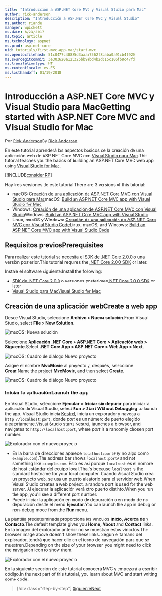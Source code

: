 ```yaml
---
title: "Introducción a ASP.NET Core MVC y Visual Studio para Mac"
author: rick-anderson
description: "Introducción a ASP.NET Core MVC y Visual Studio"
ms.author: riande
manager: wpickett
ms.date: 8/23/2017
ms.topic: article
ms.technology: aspnet
ms.prod: asp.net-core
uid: tutorials/first-mvc-app-mac/start-mvc
ms.openlocfilehash: 51c0477c40885d3aaaa7562f8baba0a94cb4f920
ms.sourcegitcommit: 3e303620a125325bb9abd4b2d315c106fb8c47fd
ms.translationtype: HT
ms.contentlocale: es-ES
ms.lasthandoff: 01/19/2018
---
```

# <a name="getting-started-with-aspnet-core-mvc-and-visual-studio-for-mac"></a><span data-ttu-id="147fa-103">Introducción a ASP.NET Core MVC y Visual Studio para Mac</span><span class="sxs-lookup"><span data-stu-id="147fa-103">Getting started with ASP.NET Core MVC and Visual Studio for Mac</span></span>

<span data-ttu-id="147fa-104">Por [Rick Anderson](https://twitter.com/RickAndMSFT)</span><span class="sxs-lookup"><span data-stu-id="147fa-104">By [Rick Anderson](https://twitter.com/RickAndMSFT)</span></span>

<span data-ttu-id="147fa-105">En este tutorial aprenderá los aspectos básicos de la creación de una aplicación web de ASP.NET Core MVC con [Visual Studio para Mac](https://www.visualstudio.com/vs/visual-studio-mac/).</span><span class="sxs-lookup"><span data-stu-id="147fa-105">This tutorial teaches you the basics of building an ASP.NET Core MVC web app using [Visual Studio for Mac](https://www.visualstudio.com/vs/visual-studio-mac/).</span></span> 

[!INCLUDE[consider RP](../../includes/razor.md)]

<span data-ttu-id="147fa-106">Hay tres versiones de este tutorial:</span><span class="sxs-lookup"><span data-stu-id="147fa-106">There are 3 versions of this tutorial:</span></span>

* <span data-ttu-id="147fa-107">macOS: [Creación de una aplicación de ASP.NET Core MVC con Visual Studio para Mac](xref:tutorials/first-mvc-app-mac/start-mvc)</span><span class="sxs-lookup"><span data-stu-id="147fa-107">macOS: [Build an ASP.NET Core MVC app with Visual Studio for Mac](xref:tutorials/first-mvc-app-mac/start-mvc)</span></span>
* <span data-ttu-id="147fa-108">Windows: [Creación de una aplicación de ASP.NET Core MVC con Visual Studio](xref:tutorials/first-mvc-app/start-mvc)</span><span class="sxs-lookup"><span data-stu-id="147fa-108">Windows: [Build an ASP.NET Core MVC app with Visual Studio](xref:tutorials/first-mvc-app/start-mvc)</span></span>
* <span data-ttu-id="147fa-109">Linux, macOS y Windows: [Creación de una aplicación de ASP.NET Core MVC con Visual Studio Code](xref:tutorials/first-mvc-app-xplat/start-mvc)</span><span class="sxs-lookup"><span data-stu-id="147fa-109">Linux, macOS, and Windows: [Build an ASP.NET Core MVC app with Visual Studio Code](xref:tutorials/first-mvc-app-xplat/start-mvc)</span></span>

## <a name="prerequisites"></a><span data-ttu-id="147fa-110">Requisitos previos</span><span class="sxs-lookup"><span data-stu-id="147fa-110">Prerequisites</span></span>

<span data-ttu-id="147fa-111">Para realizar este tutorial se necesita el [SDK de .NET Core 2.0.0](https://www.microsoft.com/net/core) o una versión posterior.</span><span class="sxs-lookup"><span data-stu-id="147fa-111">This tutorial requires the [.NET Core 2.0.0 SDK](https://www.microsoft.com/net/core) or later.</span></span>

<span data-ttu-id="147fa-112">Instale el software siguiente:</span><span class="sxs-lookup"><span data-stu-id="147fa-112">Install the following:</span></span>

- <span data-ttu-id="147fa-113">[SDK de .NET Core 2.0.0](https://www.microsoft.com/net/core) o versiones posteriores</span><span class="sxs-lookup"><span data-stu-id="147fa-113">[.NET Core 2.0.0 SDK](https://www.microsoft.com/net/core) or later</span></span>
- [<span data-ttu-id="147fa-114">Visual Studio para Mac</span><span class="sxs-lookup"><span data-stu-id="147fa-114">Visual Studio for Mac</span></span>](https://www.visualstudio.com/vs/visual-studio-mac/)

## <a name="create-a-web-app"></a><span data-ttu-id="147fa-115">Creación de una aplicación web</span><span class="sxs-lookup"><span data-stu-id="147fa-115">Create a web app</span></span>

<span data-ttu-id="147fa-116">Desde Visual Studio, seleccione **Archivo > Nueva solución**.</span><span class="sxs-lookup"><span data-stu-id="147fa-116">From Visual Studio, select **File > New Solution**.</span></span>

![macOS: Nueva solución](../first-web-api-mac/_static/sln.png)

<span data-ttu-id="147fa-118">Seleccione **Aplicación .NET Core > ASP.NET Core > Aplicación web > Siguiente**.</span><span class="sxs-lookup"><span data-stu-id="147fa-118">Select **.NET Core App >  ASP.NET Core > Web App > Next**.</span></span>

![macOS: Cuadro de diálogo Nuevo proyecto](start-mvc/1.png)

<span data-ttu-id="147fa-120">Asigne el nombre **MvcMovie** al proyecto y, después, seleccione **Crear**.</span><span class="sxs-lookup"><span data-stu-id="147fa-120">Name the project **MvcMovie**, and then select **Create**.</span></span>

![macOS: Cuadro de diálogo Nuevo proyecto](start-mvc/2.png)

### <a name="launch-the-app"></a><span data-ttu-id="147fa-122">Iniciar la aplicación</span><span class="sxs-lookup"><span data-stu-id="147fa-122">Launch the app</span></span>

<span data-ttu-id="147fa-123">En Visual Studio, seleccione **Ejecutar > Iniciar sin depurar** para iniciar la aplicación.</span><span class="sxs-lookup"><span data-stu-id="147fa-123">In Visual Studio, select **Run > Start Without Debugging** to launch the app.</span></span> <span data-ttu-id="147fa-124">Visual Studio inicia [Kestrel](xref:fundamentals/servers/index#kestrel), inicia un explorador y navega a `http://localhost:port`, donde *port* es un número de puerto elegido aleatoriamente.</span><span class="sxs-lookup"><span data-stu-id="147fa-124">Visual Studio starts [Kestrel](xref:fundamentals/servers/index#kestrel), launches a browser, and navigates to `http://localhost:port`, where *port* is a randomly chosen port number.</span></span>

![Explorador con el nuevo proyecto](start-mvc/b1.png)

* <span data-ttu-id="147fa-126">En la barra de direcciones aparece `localhost:port#` (y no algo como `example.com`).</span><span class="sxs-lookup"><span data-stu-id="147fa-126">The address bar shows `localhost:port#` and not something like `example.com`.</span></span> <span data-ttu-id="147fa-127">Esto es así porque `localhost` es el nombre de host estándar del equipo local.</span><span class="sxs-lookup"><span data-stu-id="147fa-127">That's because `localhost` is the standard hostname for your local computer.</span></span> <span data-ttu-id="147fa-128">Cuando Visual Studio crea un proyecto web, se usa un puerto aleatorio para el servidor web.</span><span class="sxs-lookup"><span data-stu-id="147fa-128">When Visual Studio creates a web project, a random port is used for the web server.</span></span> <span data-ttu-id="147fa-129">Al ejecutar la aplicación verá otro puerto distinto.</span><span class="sxs-lookup"><span data-stu-id="147fa-129">When you run the app, you'll see a different port number.</span></span>
* <span data-ttu-id="147fa-130">Puede iniciar la aplicación en modo de depuración o en modo de no depuración desde el menú **Ejecutar**.</span><span class="sxs-lookup"><span data-stu-id="147fa-130">You can launch the app in debug or non-debug mode from the **Run** menu.</span></span>

<span data-ttu-id="147fa-131">La plantilla predeterminada proporciona los vínculos **Inicio, Acerca de** y **Contacto**.</span><span class="sxs-lookup"><span data-stu-id="147fa-131">The default template gives you **Home, About** and **Contact** links.</span></span> <span data-ttu-id="147fa-132">En la imagen del explorador anterior no se muestran estos vínculos.</span><span class="sxs-lookup"><span data-stu-id="147fa-132">The browser image above doesn't show these links.</span></span> <span data-ttu-id="147fa-133">Según el tamaño del explorador, tendrá que hacer clic en el icono de navegación para que se muestren.</span><span class="sxs-lookup"><span data-stu-id="147fa-133">Depending on the size of your browser, you might need to click the navigation icon to show them.</span></span>

![Explorador con el nuevo proyecto](start-mvc/b2.png)

<span data-ttu-id="147fa-135">En la siguiente sección de este tutorial conocerá MVC y empezará a escribir código.</span><span class="sxs-lookup"><span data-stu-id="147fa-135">In the next part of this tutorial, you learn about MVC and start writing some code.</span></span>

>[!div class="step-by-step"]
[<span data-ttu-id="147fa-136">Siguiente</span><span class="sxs-lookup"><span data-stu-id="147fa-136">Next</span></span>](adding-controller.md)  
